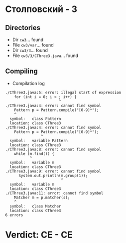 # Столповский - 3
## Directories
- Dir `cw3`... found
- File `cw3/var`... found
- Dir `cw3/3`... found
- File `cw3/3/CThree3.java`... found
## Compiling
- Compilation log
```
./CThree3.java:5: error: illegal start of expression
    for (int i = 0; i < ; i++) {
                        ^
./CThree3.java:4: error: cannot find symbol
    Pattern p = Pattern.compile("[0-9]*");
    ^
  symbol:   class Pattern
  location: class CThree3
./CThree3.java:4: error: cannot find symbol
    Pattern p = Pattern.compile("[0-9]*");
                ^
  symbol:   variable Pattern
  location: class CThree3
./CThree3.java:8: error: cannot find symbol
    while (m.find()) {
           ^
  symbol:   variable m
  location: class CThree3
./CThree3.java:9: error: cannot find symbol
      System.out.println(m.group(1));
                         ^
  symbol:   variable m
  location: class CThree3
./CThree3.java:11: error: cannot find symbol
    Matcher m = p.matcher(s);
    ^
  symbol:   class Matcher
  location: class CThree3
6 errors

```
# Verdict: **CE** - CE
